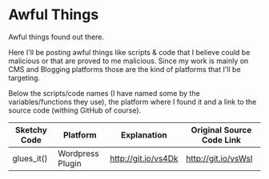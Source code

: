 # Awful Things
Awful things found out there.

Here I'll be posting awful things like scripts & code that I believe could be malicious or that are proved to me malicious. Since my work is mainly on CMS and Blogging platforms those are the kind of platforms that I'll be targeting.

Below the scripts/code names (I have named some by the variables/functions they use), the platform where I found it and a link to the source code (withing GitHub of course).

| Sketchy Code | Platform         | Explanation         | Original Source Code Link |
| ------------ | ---------------- | ------------------- | ------------------------- |
| glues_it()   | Wordpress Plugin | http://git.io/vs4Dk | http://git.io/vsWsl       |

